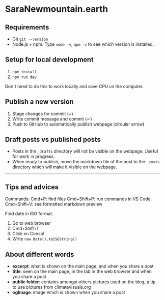 # SaraNewmountain.earth

## Requirements

-   Git `git --version`
-   Node.js + npm. Type `node -v`, `npm -v` to see which version is installed.

## Setup for local development

1. `npm install`
2. `npm run dev`

Don't need to do this to work locally and save CPU on the computer.

## Publish a new version

1. Stage changes for commit (+)
2. Write commit message and commit (✓)
3. Push to GitHub to automatically publish webpage (circular arrow)

## Draft posts vs published posts

- Posts in the `_drafts` directory will not be visible on the webpage. Useful for work in progress.
- When ready to publish, move the markdown file of the post to the `_posts` directory which will make it visible on the webpage.

---

## Tips and advices

Commands:
Cmd+P: find files
Cmd+Shift+P: run commands in VS Code
Cmd+Shift+V: see formatted markdown preview

Find date in ISO format:

1. Go to web browser
2. Cmd+Shift+I
3. Click on Consol
4. Write `new Date().toISOString()`

## About different words

-   **excerpt**: what is shown on the main page, and when you share a post
-   **title**: seen on the main page, in the tab in the web browser and when you share a post
-   **public folder**: contains amongst others pictures used on the blog, a tip to use pictures from climatevisuals.org
-   **ogImage**: image which is shown when you share a post
